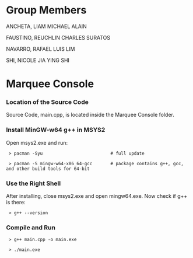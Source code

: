 # Group Members
ANCHETA, LIAM MICHAEL ALAIN

FAUSTINO, REUCHLIN CHARLES SURATOS

NAVARRO, RAFAEL LUIS LIM

SHI, NICOLE JIA YING SHI

# Marquee Console
### Location of the Source Code
Source Code, main.cpp, is located inside the Marquee Console folder.

### Install MinGW-w64 g++ in MSYS2
Open msys2.exe and run:

     > pacman -Syu                          # full update

     > pacman -S mingw-w64-x86_64-gcc       # package contains g++, gcc, and other build tools for 64-bit

### Use the Right Shell
After installing, close msys2.exe and open mingw64.exe. Now check if g++ is there:

     > g++ --version

### Compile and Run

     > g++ main.cpp -o main.exe

     > ./main.exe